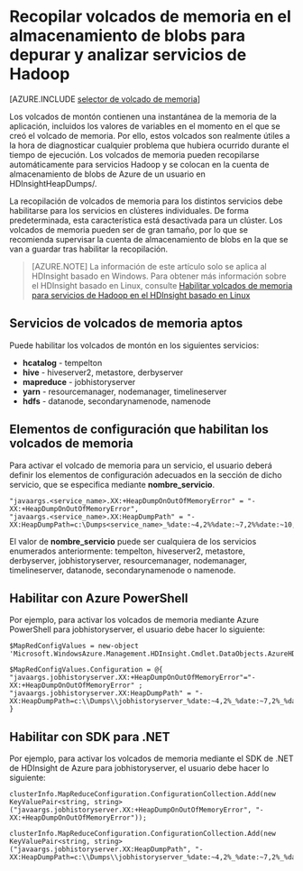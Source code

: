 <properties
	pageTitle="Depurar y analizar servicios de Hadoop con volcados de memoria | Microsoft Azure"
	description="Recopile automáticamente volcados de memoria para servicios de Hadoop y coloque dentro de la cuenta de almacenamiento de blobs de Azure para depuración y análisis."
	services="hdinsight"
	documentationCenter=""
	tags="azure-portal"
	authors="mumian"
	manager="paulettm"
	editor="cgronlun"/>

<tags
	ms.service="hdinsight"
	ms.workload="big-data"
	ms.tgt_pltfrm="na"
	ms.devlang="na"
	ms.topic="article"
	ms.date="02/04/2016"
	ms.author="jgao"/>


# Recopilar volcados de memoria en el almacenamiento de blobs para depurar y analizar servicios de Hadoop

[AZURE.INCLUDE [selector de volcado de memoria](../../includes/hdinsight-selector-heap-dump.md)]

Los volcados de montón contienen una instantánea de la memoria de la aplicación, incluidos los valores de variables en el momento en el que se creó el volcado de memoria. Por ello, estos volcados son realmente útiles a la hora de diagnosticar cualquier problema que hubiera ocurrido durante el tiempo de ejecución. Los volcados de memoria pueden recopilarse automáticamente para servicios Hadoop y se colocan en la cuenta de almacenamiento de blobs de Azure de un usuario en HDInsightHeapDumps/.

La recopilación de volcados de memoria para los distintos servicios debe habilitarse para los servicios en clústeres individuales. De forma predeterminada, esta característica está desactivada para un clúster. Los volcados de memoria pueden ser de gran tamaño, por lo que se recomienda supervisar la cuenta de almacenamiento de blobs en la que se van a guardar tras habilitar la recopilación.

> [AZURE.NOTE] La información de este artículo solo se aplica al HDInsight basado en Windows. Para obtener más información sobre el HDInsight basado en Linux, consulte [Habilitar volcados de memoria para servicios de Hadoop en el HDInsight basado en Linux](hdinsight-hadoop-collect-debug-heap-dump-linux.md)

## Servicios de volcados de memoria aptos

Puede habilitar los volcados de montón en los siguientes servicios:

*  **hcatalog** - tempelton
*  **hive** - hiveserver2, metastore, derbyserver
*  **mapreduce** - jobhistoryserver
*  **yarn** - resourcemanager, nodemanager, timelineserver
*  **hdfs** - datanode, secondarynamenode, namenode

## Elementos de configuración que habilitan los volcados de memoria

Para activar el volcado de memoria para un servicio, el usuario deberá definir los elementos de configuración adecuados en la sección de dicho servicio, que se especifica mediante **nombre\_servicio**.

	"javaargs.<service_name>.XX:+HeapDumpOnOutOfMemoryError" = "-XX:+HeapDumpOnOutOfMemoryError",
	"javaargs.<service_name>.XX:HeapDumpPath" = "-XX:HeapDumpPath=c:\Dumps<service_name>_%date:~4,2%%date:~7,2%%date:~10,2%%time:~0,2%%time:~3,2%%time:~6,2%.hprof"

El valor de **nombre\_servicio** puede ser cualquiera de los servicios enumerados anteriormente: tempelton, hiveserver2, metastore, derbyserver, jobhistoryserver, resourcemanager, nodemanager, timelineserver, datanode, secondarynamenode o namenode.

## Habilitar con Azure PowerShell

Por ejemplo, para activar los volcados de memoria mediante Azure PowerShell para jobhistoryserver, el usuario debe hacer lo siguiente:

	$MapRedConfigValues = new-object 'Microsoft.WindowsAzure.Management.HDInsight.Cmdlet.DataObjects.AzureHDInsightMapReduceConfiguration'

	$MapRedConfigValues.Configuration = @{ "javaargs.jobhistoryserver.XX:+HeapDumpOnOutOfMemoryError"="-XX:+HeapDumpOnOutOfMemoryError" ; "javaargs.jobhistoryserver.XX:HeapDumpPath" = "-XX:HeapDumpPath=c:\\Dumps\\jobhistoryserver_%date:~4,2%_%date:~7,2%_%date:~10,2%_%time:~0,2%_%time:~3,2%_%time:~6,2%.hprof" }

## Habilitar con SDK para .NET

Por ejemplo, para activar los volcados de memoria mediante el SDK de .NET de HDInsight de Azure para jobhistoryserver, el usuario debe hacer lo siguiente:

	clusterInfo.MapReduceConfiguration.ConfigurationCollection.Add(new KeyValuePair<string, string>("javaargs.jobhistoryserver.XX:+HeapDumpOnOutOfMemoryError", "-XX:+HeapDumpOnOutOfMemoryError"));

	clusterInfo.MapReduceConfiguration.ConfigurationCollection.Add(new KeyValuePair<string, string>("javaargs.jobhistoryserver.XX:HeapDumpPath", "-XX:HeapDumpPath=c:\\Dumps\\jobhistoryserver_%date:~4,2%_%date:~7,2%_%date:~10,2%_%time:~0,2%_%time:~3,2%_%time:~6,2%.hprof"));

<!---HONumber=AcomDC_0211_2016-->